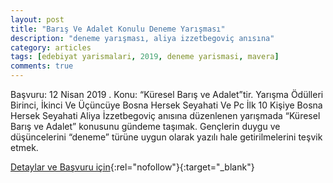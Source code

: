 ```yaml
---
layout: post
title: "Barış Ve Adalet Konulu Deneme Yarışması"
description: "deneme yarışması, aliya izzetbegoviç anısına"
category: articles
tags: [edebiyat yarismalari, 2019, deneme yarismasi, mavera]
comments: true
---
```


Başvuru: 12 Nisan 2019 . 
Konu: “Küresel Barış ve Adalet”tir.
Yarışma Ödülleri
Birinci, İkinci Ve Üçüncüye Bosna Hersek Seyahati Ve Pc
İlk 10 Kişiye Bosna Hersek Seyahati
Aliya İzzetbegoviç anısına düzenlenen yarışmada “Küresel Barış ve Adalet” konusunu gündeme taşımak. Gençlerin duygu ve düşüncelerini “deneme” türüne uygun olarak yazılı hale getirilmelerini teşvik etmek.

[Detaylar ve Başvuru için](https://maveraodulleri.com/?utm_source=edebiyatyarismalari.com&utm_medium=affiliate){:rel="nofollow"}{:target="_blank"}